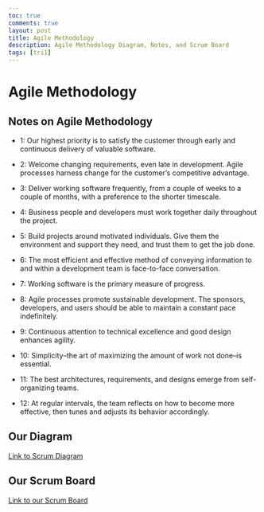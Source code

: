 ```yaml
---
toc: true  
comments: true
layout: post
title: Agile Methodology
description: Agile Methodology Diagram, Notes, and Scrum Board
tags: [tri1]
---
```

# Agile Methodology
## Notes on Agile Methodology 
- 1: Our highest priority is to satisfy the customer through early and continuous delivery of valuable software.

- 2: Welcome changing requirements, even late in development. Agile processes harness change for the customer’s competitive advantage.

- 3: Deliver working software frequently, from a couple of weeks to a couple of months, with a preference to the shorter timescale.

- 4: Business people and developers must work together daily throughout the project.

- 5: Build projects around motivated individuals. Give them the environment and support they need, and trust them to get the job done.

- 6: The most efficient and effective method of conveying information to and within a development team is face-to-face conversation.

- 7: Working software is the primary measure of progress.

- 8: Agile processes promote sustainable development. The sponsors, developers, and users should be able to maintain a constant pace indefinitely.

- 9: Continuous attention to technical excellence and good design enhances agility.

- 10: Simplicity–the art of maximizing the amount of work not done–is essential.

- 11: The best architectures, requirements, and designs emerge from self-organizing teams.

- 12: At regular intervals, the team reflects on how to become more effective, then tunes and adjusts its behavior accordingly.

## Our Diagram
[Link to Scrum Diagram]([/images/Scrum-Board.png](https://www.canva.com/design/DAFNFFzF8v0/3uu5mHBYF4iV1WFcCDe6cA/view?utm_content=DAFNFFzF8v0&utm_campaign=designshare&utm_medium=link2&utm_source=sharebutton)) 

## Our Scrum Board
[Link to our Scrum Board](https://github.com/users/clairehzhao/projects/1/views/1)
